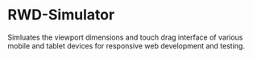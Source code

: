 RWD-Simulator
=============

Simluates the viewport dimensions and touch drag interface of various mobile and tablet devices for responsive web development and testing.